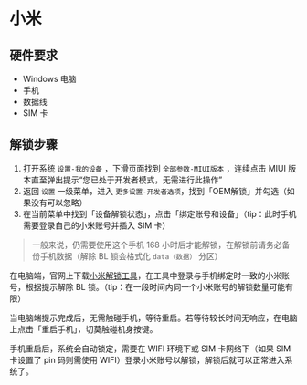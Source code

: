 # 小米

## 硬件要求

* Windows 电脑
* 手机
* 数据线
* SIM 卡

## 解锁步骤

1. 打开系统 `设置-我的设备` ，下滑页面找到 `全部参数-MIUI版本` ，连续点击 MIUI 版本直至弹出提示“您已处于开发者模式，无需进行此操作”
2. 返回 `设置` 一级菜单，进入 `更多设置-开发者选项`，找到「OEM解锁」并勾选（如果没有可以忽略）
3. 在当前菜单中找到「设备解锁状态」，点击「绑定账号和设备」（tip：此时手机需要登录自己的小米账号并插入 SIM 卡）

> 一般来说，仍需要使用这个手机 168 小时后才能解锁，在解锁前请务必备份手机数据（解除 BL 锁会格式化 `data（数据）` 分区）

在电脑端，官网上下载[小米解锁工具](http://www.miui.com/unlock/download.html)，在工具中登录与手机绑定时一致的小米账号，根据提示解除 BL 锁。（tip：在一段时间内同一个小米账号的解锁数量可能有限）

当电脑端提示完成后，无需触碰手机，等待重启。若等待较长时间无响应，在电脑上点击「重启手机」，切莫触碰机身按键。

手机重启后，系统会自动锁定，需要在 WIFI 环境下或 SIM 卡网络下（如果 SIM 卡设置了 pin 码则需使用 WIFI）登录小米账号以解锁，解锁后就可以正常进入系统了。
